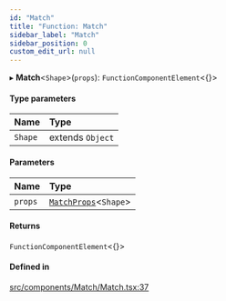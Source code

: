 ```yaml
---
id: "Match"
title: "Function: Match"
sidebar_label: "Match"
sidebar_position: 0
custom_edit_url: null
---
```


▸ **Match**<`Shape`\>(`props`): `FunctionComponentElement`<{}\>

#### Type parameters

| Name | Type |
| :------ | :------ |
| `Shape` | extends `Object` |

#### Parameters

| Name | Type |
| :------ | :------ |
| `props` | [`MatchProps`](../interfaces/MatchProps.md)<`Shape`\> |

#### Returns

`FunctionComponentElement`<{}\>

#### Defined in

[src/components/Match/Match.tsx:37](https://github.com/ythecombinator/react-matchez/blob/7a4d7c1/src/components/Match/Match.tsx#L37)
